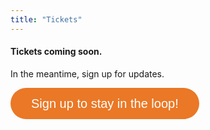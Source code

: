 ```yaml
---
title: "Tickets"
---
```


#### Tickets coming soon.

In the meantime, sign up for updates.

<div class="text-center">
<button data-tf-popup="kZOMqV4W" data-tf-opacity="100" data-tf-size="100" data-tf-iframe-props="title=COCEU - Interested" data-tf-transitive-search-params data-tf-medium="snippet" data-tf-hidden="utm_source=,utm_medium=,utm_campaign=" style="all:unset;font-family:Helvetica,Arial,sans-serif;display:inline-block;max-width:100%;white-space:nowrap;overflow:hidden;text-overflow:ellipsis;background-color:#ea7826;color:#fff;font-size:20px;border-radius:25px;padding:0 33px;font-weight:400;height:50px;cursor:pointer;line-height:50px;text-align:center;margin:0;text-decoration:none;">Sign up to stay in the loop!</button><script src="//embed.typeform.com/next/embed.js"></script>
</div>

